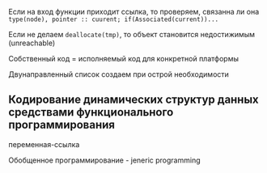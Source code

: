 Если на вход функции приходит ссылка, то проверяем, связанна ли она `type(node), pointer :: cuurent; if(Associated(current))...`

Если не делаем `deallocate(tmp)`, то объект становится недостижимым (unreachable)

Собственный код = исполняемый код для конкретной платформы

Двунаправленный список создаем при острой необходимости

## Кодирование динамических структур данных средствами функционального программирования

переменная-ссылка

Обобщенное программирование - jeneric programming

